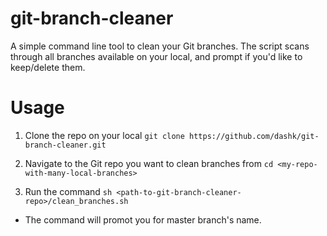 # git-branch-cleaner
A simple command line tool to clean your Git branches.  The script scans through all branches available on your local, and prompt if you'd like to keep/delete them.

# Usage
1. Clone the repo on your local
```git clone https://github.com/dashk/git-branch-cleaner.git```

2. Navigate to the Git repo you want to clean branches from
```cd <my-repo-with-many-local-branches>```

3. Run the command
```sh <path-to-git-branch-cleaner-repo>/clean_branches.sh```
* The command will promot you for master branch's name.
